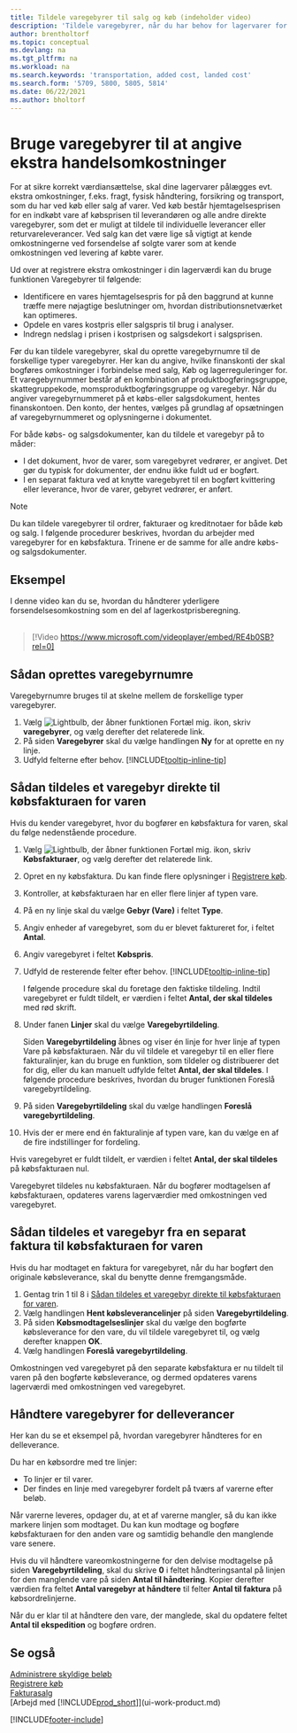 ```yaml
---
title: Tildele varegebyrer til salg og køb (indeholder video)
description: 'Tildele varegebyrer, når du har behov for lagervarer for at overtage omkostninger, f. eks. fragt og fysisk håndtering.'
author: brentholtorf
ms.topic: conceptual
ms.devlang: na
ms.tgt_pltfrm: na
ms.workload: na
ms.search.keywords: 'transportation, added cost, landed cost'
ms.search.form: '5709, 5800, 5805, 5814'
ms.date: 06/22/2021
ms.author: bholtorf
---
```

# <a name="use-item-charges-to-account-for-additional-trade-costs"></a>Bruge varegebyrer til at angive ekstra handelsomkostninger

For at sikre korrekt værdiansættelse, skal dine lagervarer pålægges evt. ekstra omkostninger, f.eks. fragt, fysisk håndtering, forsikring og transport, som du har ved køb eller salg af varer. Ved køb består hjemtagelsesprisen for en indkøbt vare af købsprisen til leverandøren og alle andre direkte varegebyrer, som det er muligt at tildele til individuelle leverancer eller returvareleverancer. Ved salg kan det være lige så vigtigt at kende omkostningerne ved forsendelse af solgte varer som at kende omkostningen ved levering af købte varer.

Ud over at registrere ekstra omkostninger i din lagerværdi kan du bruge funktionen Varegebyrer til følgende:

* Identificere en vares hjemtagelsespris for på den baggrund at kunne træffe mere nøjagtige beslutninger om, hvordan distributionsnetværket kan optimeres.
* Opdele en vares kostpris eller salgspris til brug i analyser.
* Indregn nedslag i prisen i kostprisen og salgsdekort i salgsprisen.

Før du kan tildele varegebyrer, skal du oprette varegebyrnumre til de forskellige typer varegebyrer. Her kan du angive, hvilke finanskonti der skal bogføres omkostninger i forbindelse med salg, Køb og lagerreguleringer for. Et varegebyrnummer består af en kombination af produktbogføringsgruppe, skattegruppekode, momsproduktbogføringsgruppe og varegebyr. Når du angiver varegebyrnummeret på et købs-eller salgsdokument, hentes finanskontoen. Den konto, der hentes, vælges på grundlag af opsætningen af varegebyrnummeret og oplysningerne i dokumentet.

For både købs- og salgsdokumenter, kan du tildele et varegebyr på to måder:

* I det dokument, hvor de varer, som varegebyret vedrører, er angivet. Det gør du typisk for dokumenter, der endnu ikke fuldt ud er bogført.
* I en separat faktura ved at knytte varegebyret til en bogført kvittering eller leverance, hvor de varer, gebyret vedrører, er anført.

> [!NOTE]  
> Du kan tildele varegebyrer til ordrer, fakturaer og kreditnotaer for både køb og salg. I følgende procedurer beskrives, hvordan du arbejder med varegebyrer for en købsfaktura. Trinene er de samme for alle andre købs- og salgsdokumenter.

## <a name="example"></a>Eksempel

I denne video kan du se, hvordan du håndterer yderligere forsendelsesomkostning som en del af lagerkostprisberegning.
<br><br>  
> [!Video https://www.microsoft.com/videoplayer/embed/RE4b0SB?rel=0]

## <a name="to-set-up-item-charge-numbers"></a>Sådan oprettes varegebyrnumre

Varegebyrnumre bruges til at skelne mellem de forskellige typer varegebyrer.

1. Vælg ![Lightbulb, der åbner funktionen Fortæl mig.](media/ui-search/search_small.png "Fortæl mig, hvad du vil foretage dig") ikon, skriv **varegebyrer**, og vælg derefter det relaterede link.
2. På siden **Varegebyrer** skal du vælge handlingen **Ny** for at oprette en ny linje.
3. Udfyld felterne efter behov. [!INCLUDE[tooltip-inline-tip](includes/tooltip-inline-tip_md.md)]

## <a name="to-assign-an-item-charge-directly-to-the-purchase-invoice-for-the-item"></a>Sådan tildeles et varegebyr direkte til købsfakturaen for varen

Hvis du kender varegebyret, hvor du bogfører en købsfaktura for varen, skal du følge nedenstående procedure.

1. Vælg ![Lightbulb, der åbner funktionen Fortæl mig.](media/ui-search/search_small.png "Fortæl mig, hvad du vil foretage dig") ikon, skriv **Købsfakturaer**, og vælg derefter det relaterede link.
2. Opret en ny købsfaktura. Du kan finde flere oplysninger i [Registrere køb](purchasing-how-record-purchases.md).
3. Kontroller, at købsfakturaen har en eller flere linjer af typen vare.
4. På en ny linje skal du vælge **Gebyr (Vare)** i feltet **Type**.
5. Angiv enheder af varegebyret, som du er blevet faktureret for, i feltet **Antal**.
6. Angiv varegebyret i feltet **Købspris**.
7. Udfyld de resterende felter efter behov. [!INCLUDE[tooltip-inline-tip](includes/tooltip-inline-tip_md.md)]

    I følgende procedure skal du foretage den faktiske tildeling. Indtil varegebyret er fuldt tildelt, er værdien i feltet **Antal, der skal tildeles** med rød skrift.
8. Under fanen **Linjer** skal du vælge **Varegebyrtildeling**.

    Siden **Varegebyrtildeling** åbnes og viser én linje for hver linje af typen Vare på købsfakturaen. Når du vil tildele et varegebyr til en eller flere fakturalinjer, kan du bruge en funktion, som tildeler og distribuerer det for dig, eller du kan manuelt udfylde feltet **Antal, der skal tildeles**. I følgende procedure beskrives, hvordan du bruger funktionen Foreslå varegebyrtildeling.

9. På siden **Varegebyrtildeling** skal du vælge handlingen **Foreslå varegebyrtildeling**.
10. Hvis der er mere end én fakturalinje af typen vare, kan du vælge en af de fire indstillinger for fordeling.  

Hvis varegebyret er fuldt tildelt, er værdien i feltet **Antal, der skal tildeles** på købsfakturaen nul.

Varegebyret tildeles nu købsfakturaen. Når du bogfører modtagelsen af købsfakturaen, opdateres varens lagerværdier med omkostningen ved varegebyret.  

## <a name="to-assign-an-item-charge-from-a-separate-invoice-to-the-purchase-invoice-for-the-item"></a>Sådan tildeles et varegebyr fra en separat faktura til købsfakturaen for varen

Hvis du har modtaget en faktura for varegebyret, når du har bogført den originale købsleverance, skal du benytte denne fremgangsmåde.

1. Gentag trin 1 til 8 i [Sådan tildeles et varegebyr direkte til købsfakturaen for varen](payables-how-assign-item-charges.md#to-assign-an-item-charge-directly-to-the-purchase-invoice-for-the-item).
2. Vælg handlingen **Hent købsleverancelinjer** på siden **Varegebyrtildeling**.
3. På siden **Købsmodtagelseslinjer** skal du vælge den bogførte købsleverance for den vare, du vil tildele varegebyret til, og vælg derefter knappen **OK**.
4. Vælg handlingen **Foreslå varegebyrtildeling**.

Omkostningen ved varegebyret på den separate købsfaktura er nu tildelt til varen på den bogførte købsleverance, og dermed opdateres varens lagerværdi med omkostningen ved varegebyret.

## <a name="handle-item-charges-for-partial-receipts"></a>Håndtere varegebyrer for delleverancer

Her kan du se et eksempel på, hvordan varegebyrer håndteres for en delleverance.

Du har en købsordre med tre linjer:

* To linjer er til varer.
* Der findes en linje med varegebyrer fordelt på tværs af varerne efter beløb.

Når varerne leveres, opdager du, at et af varerne mangler, så du kan ikke markere linjen som modtaget. Du kan kun modtage og bogføre købsfakturaen for den anden vare og samtidig behandle den manglende vare senere.

Hvis du vil håndtere vareomkostningerne for den delvise modtagelse på siden **Varegebyrtildeling**, skal du skrive **0** i feltet håndteringsantal på linjen for den manglende vare på siden **Antal til håndtering**. Kopier derefter værdien fra feltet **Antal varegebyr at håndtere** til felter **Antal til faktura** på købsordrelinjerne.

Når du er klar til at håndtere den vare, der manglede, skal du opdatere feltet **Antal til ekspedition** og bogføre ordren.

## <a name="see-also"></a>Se også

[Administrere skyldige beløb](payables-manage-payables.md)  
[Registrere køb](purchasing-how-record-purchases.md)  
[Fakturasalg](sales-how-invoice-sales.md)  
[Arbejd med [!INCLUDE[prod_short](includes/prod_short.md)]](ui-work-product.md)  


[!INCLUDE[footer-include](includes/footer-banner.md)]
